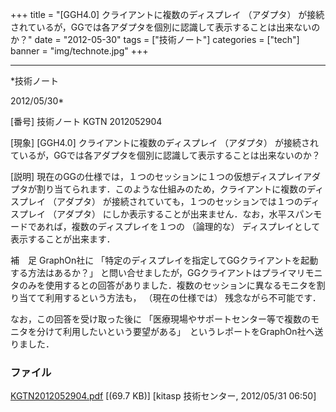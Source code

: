 ﻿+++
title = "[GGH4.0] クライアントに複数のディスプレイ （アダプタ） が接続されているが，GGでは各アダプタを個別に認識して表示することは出来ないのか？"
date = "2012-05-30"
tags = ["技術ノート"]
categories = ["tech"]
banner = "img/technote.jpg"
+++

-----------------------------------------------------------------------------------------------------------------------------

*技術ノート

2012/05/30*


[番号]
技術ノート KGTN 2012052904

[現象]
[GGH4.0] クライアントに複数のディスプレイ （アダプタ）
が接続されているが，GGでは各アダプタを個別に認識して表示することは出来ないのか？

[説明]
現在のGGの仕様では，１つのセッションに１つの仮想ディスプレイアダプタが割り当てられます．このような仕組みのため，クライアントに複数のディスプレイ
（アダプタ） が接続されていても，１つのセッションでは１つのディスプレイ
（アダプタ）
にしか表示することが出来ません．なお，水平スパンモードであれば，複数のディスプレイを１つの
（論理的な） ディスプレイとして表示することが出来ます．

補　足
GraphOn社に
「特定のディスプレイを指定してGGクライアントを起動する方法はあるか？」
と問い合せましたが，GGクライアントはプライマリモニタのみを使用するとの回答がありました．複数のセッションに異なるモニタを割り当てて利用するという方法も，
（現在の仕様では） 残念ながら不可能です．

なお，この回答を受け取った後に
「医療現場やサポートセンター等で複数のモニタを分けて利用したいという要望がある」　というレポートをGraphOn社へ送りました．


### ファイル

 
 


[KGTN2012052904.pdf](http://techreport.kitasp.net/attachments/download/893/KGTN2012052904.pdf)
 [(69.7 KB)] [kitasp 技術センター, 2012/05/31
06:50]


 


 

